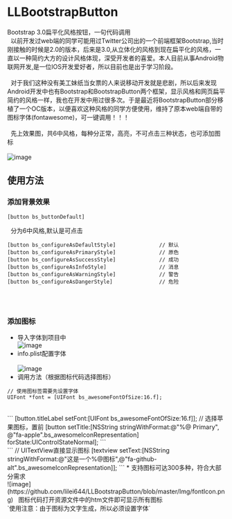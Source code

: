 # LLBootstrapButton
Bootstrap 3.0扁平化风格按钮，一句代码调用<br>
&nbsp;&nbsp;以前开发过web端的同学可能用过Twitter公司出的一个前端框架Bootstrap,当时刚接触的时候是2.0的版本，后来是3.0,从立体化的风格到现在扁平化的风格，一直以一种简约大方的设计风格体现，深受开发者的喜爱。本人目前从事Android物联网开发,是一位IOS开发爱好者，所以目前也是出于学习阶段。<br><br>
&nbsp;&nbsp;对于我们这种没有美工妹纸当女票的人来说移动开发就是悲剧，所以后来发现Android开发中也有Bootstrap和BootstrapButton两个框架，显示风格和网页扁平简约的风格一样，我也在开发中用过很多次。于是最近将BootstrapButton部分移植了一个OC版本，以便喜欢这种风格的同学方便使用，维持了原本web端自带的图标字体(fontawesome)，可一键调用！！！<br><br>
&nbsp;&nbsp;先上效果图，共6中风格，每种分正常，高亮，不可点击三种状态，也可添加图标<br><br>
   ![image](https://github.com/lilei644/LLBootstrapButton/blob/master/Img/LLBootstrapButton.png)
## 使用方法
### 添加背景效果
```
[button bs_buttonDefault]
```
&nbsp;&nbsp;分为6中风格,默认是可点击<br>
```
[button bs_configureAsDefaultStyle]              // 默认
[button bs_configureAsPrimaryStyle]              // 原色
[button bs_configureAsSuccessStyle]              // 成功
[button bs_configureAsInfoStyle]                 // 消息
[button bs_configureAsWarningStyle]              // 警告
[button bs_configureAsDangerStyle]               // 危险
```

<br><br>
### 添加图标
* 导入字体到项目中<br>
   ![image](https://github.com/lilei644/LLBootstrapButton/blob/master/Img/addfont.png)
* info.plist配置字体<br>  
   ![image](https://github.com/lilei644/LLBootstrapButton/blob/master/Img/add_font2.png)
* 调用方法（根据图标代码选择图标）<br>
```
// 使用图标签需要先设置字体
UIFont *font = [UIFont bs_awesomeFontOfSize:16.f];
```
<br>
```
[button.titleLabel setFont:[UIFont bs_awesomeFontOfSize:16.f]];
// 选择苹果图标，置前
[button setTitle:[NSString stringWithFormat:@"%@ Primary", @"fa-apple".bs_awesomeIconRepresentation] forState:UIControlStateNormal];    
```
<br>
```
// UITextView直接显示图标
[textview  setText:[NSString stringWithFormat:@"这是一个%@图标",@"fa-github-alt".bs_awesomeIconRepresentation]];    
```
* 支持图标可达300多种，符合大部分需求<br>
   ![image](https://github.com/lilei644/LLBootstrapButton/blob/master/Img/fontIcon.png)
&nbsp;&nbsp;图标代码打开资源文件中的htm文件即可显示所有图标<br>
`使用注意：由于图标为文字生成，所以必须设置字体`
<br><br>
